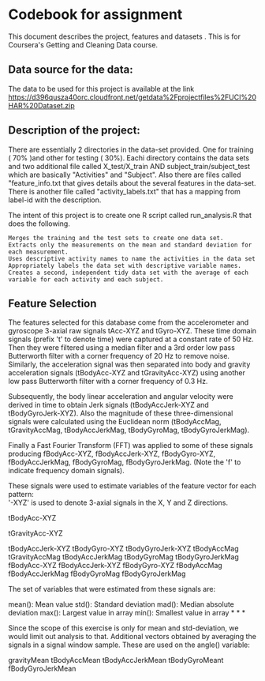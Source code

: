 # Codebook for assignment 
This document describes the project, features and datasets . This is for Coursera's Getting and Cleaning Data course. 

## Data source for the data:
The data to be used for this project is available at the link https://d396qusza40orc.cloudfront.net/getdata%2Fprojectfiles%2FUCI%20HAR%20Dataset.zip 

## Description of the project: 
There are essentially 2 directories in the data-set provided. One for training ( 70% )and other for testing ( 30%).
Eachi directory contains the data sets and two additional file called X_test/X_train AND subject_train/subject_test 
which are basically "Activities" and "Subject". 
Also there are files called "feature_info.txt that gives details about the several features in the data-set.
There is another file called "activity_labels.txt" that has a mapping from label-id with the description.

The intent of this project is  to create one R script called run_analysis.R that does the following. 

    Merges the training and the test sets to create one data set.
    Extracts only the measurements on the mean and standard deviation for each measurement. 
    Uses descriptive activity names to name the activities in the data set
    Appropriately labels the data set with descriptive variable names. 
    Creates a second, independent tidy data set with the average of each variable for each activity and each subject. 

## Feature Selection
The features selected for this database come from the accelerometer and gyroscope 3-axial raw signals tAcc-XYZ and 
tGyro-XYZ. These time domain signals (prefix 't' to denote time) were captured at a constant rate of 50 Hz. 
Then they were filtered using a median filter and a 3rd order low pass Butterworth filter with a corner frequency 
of 20 Hz to remove noise. Similarly, the acceleration signal was then separated into body and gravity acceleration 
signals (tBodyAcc-XYZ and tGravityAcc-XYZ) using another low pass Butterworth filter with a corner frequency of 0.3 Hz. 

Subsequently, the body linear acceleration and angular velocity were derived in time to obtain Jerk signals 
(tBodyAccJerk-XYZ and tBodyGyroJerk-XYZ). Also the magnitude of these three-dimensional signals were calculated using 
the Euclidean norm (tBodyAccMag, tGravityAccMag, tBodyAccJerkMag, tBodyGyroMag, tBodyGyroJerkMag). 

Finally a Fast Fourier Transform (FFT) was applied to some of these signals producing fBodyAcc-XYZ, fBodyAccJerk-XYZ, 
fBodyGyro-XYZ, fBodyAccJerkMag, fBodyGyroMag, fBodyGyroJerkMag. (Note the 'f' to indicate frequency domain signals). 

These signals were used to estimate variables of the feature vector for each pattern:  
'-XYZ' is used to denote 3-axial signals in the X, Y and Z directions.

tBodyAcc-XYZ

tGravityAcc-XYZ

tBodyAccJerk-XYZ
tBodyGyro-XYZ
tBodyGyroJerk-XYZ
tBodyAccMag
tGravityAccMag
tBodyAccJerkMag
tBodyGyroMag
tBodyGyroJerkMag
fBodyAcc-XYZ
fBodyAccJerk-XYZ
fBodyGyro-XYZ
fBodyAccMag
fBodyAccJerkMag
fBodyGyroMag
fBodyGyroJerkMag

The set of variables that were estimated from these signals are: 

mean(): Mean value
std(): Standard deviation
mad(): Median absolute deviation 
max(): Largest value in array
min(): Smallest value in array
*
*
*

Since the scope of this exercise is only for mean and std-deviation, we would limit out analysis to that.
Additional vectors obtained by averaging the signals in a signal window sample. These are used on the angle() variable:

gravityMean
tBodyAccMean
tBodyAccJerkMean
tBodyGyroMeant
fBodyGyroJerkMean
